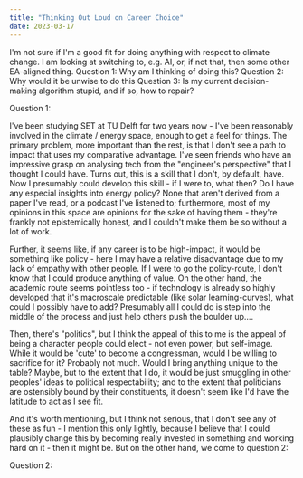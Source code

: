 ```yaml
---
title: "Thinking Out Loud on Career Choice"
date: 2023-03-17
---
```

I'm not sure if I'm a good fit for doing anything with respect to climate change.  I am looking at switching to, 
e.g. AI, or, if not that, then some other EA-aligned thing.
Question 1: Why am I thinking of doing this?
Question 2: Why would it be unwise to do this
Question 3: Is my current decision-making algorithm stupid, and if so, how to repair?

Question 1:

I've been studying SET at TU Delft for two years now - I've been reasonably involved in the climate / energy space, enough to get a feel for things.
The primary problem, more important than the rest, is that I don't see a path to impact that uses my comparative advantage.
I've seen friends who have an impressive grasp on analysing tech from the "engineer's perspective" that I thought I could have.
Turns out, this is a skill that I don't, by default, have.  Now I presumably could develop this skill - if I were to, what then?
Do I have any especial insights into energy policy?  None that aren't derived from a paper I've read, or a podcast I've listened to;
furthermore, most of my opinions in this space are opinions for the sake of having them - they're frankly not epistemically honest, and I couldn't make
them be so without a lot of work.

Further, it seems like, if any career is to be high-impact, it would be something like policy - here I may have a relative disadvantage due to my
lack of empathy with other people.  If I were to go the policy-route, I don't know that I could produce anything of value.
On the other hand, the academic route seems pointless too - if technology is already so highly developed that it's macroscale 
predictable (like solar learning-curves), what could I possibly have to add?  Presumably all I could do is step into the middle of the 
process and just help others push the boulder up....

Then, there's "politics", but I think the appeal of this to me is the appeal of being a character people could elect - not even power, but self-image.
While it would be 'cute' to become a congressman, would I be willing to sacrifice for it?  Probably not much.  Would I bring anything unique to the table?
Maybe, but to the extent that I do, it would be just smuggling in other peoples' ideas to political respectability; and to the extent that politicians
are ostensibly bound by their constituents, it doesn't seem like I'd have the latitude to act as I see fit.

And it's worth mentioning, but I think not serious, that I don't see any of these as fun - I mention this only lightly, because I believe that I could
plausibly change this by becoming really invested in something and working hard on it - then it might be.  But on the other hand, we come to question 2:

Question 2:
